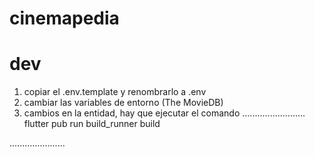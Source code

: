# cinemapedia

# dev

1. copiar el .env.template y renombrarlo a .env
2. cambiar las variables de entorno (The MovieDB)
3. cambios en la entidad, hay que ejecutar el comando
.........................
flutter pub run build_runner build

......................